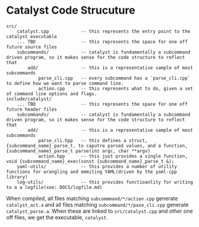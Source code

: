 # Catalyst Code Strucuture

```
src/
    catalyst.cpp            -- this represents the entry point to the catalyst executable
    ... TBD                 -- this represents the space for one off future source files
    subcommands/            -- catalyst is fundamentally a subcommand driven program, so it makes sense for the code structure to reflect that
        add/                -- this is a representative sample of most subcommands
            parse_cli.cpp   -- every subcommand has a `parse_cli.cpp` to define how we want to parse command line.
            action.cpp      -- this represents what to do, given a set of command line options and flags.
include/catalyst/
    ... TBD                 -- this represents the space for one off future header files
    subcommands/            -- catalyst is fundamentally a subcommand driven program, so it makes sense for the code structure to reflect that
        add/                -- this is a representative sample of most subcommands
            parse_cli.hpp   -- this defines a struct, {subcommand_name}_parse_t, to caputre parsed values, and a function, {subcommand_name}_parse_t parse(int argc, char **argv)
            action.hpp      -- this just provides a single function, void {subcommand_name}_exec(const {subcommand_name}_parse_t &);
    yaml-utils/             -- this provides a number of utility functions for wrangling and emmiting YAML(driven by the yaml-cpp library)
    log-utils/              -- this provides functioanlity for writing to a a logfile(see: DOCS/logfile.md)
```

When compiled, all files matching `subcommmand/*/action.cpp` generate `catalyst_act.a` and all files matching
`subcommand/*/pase_cli.cpp` generate `catalyst_parse.a`. When these are linked to `src/catalyst.cpp` and other one off
files, we get the executable, `catalyst`.
